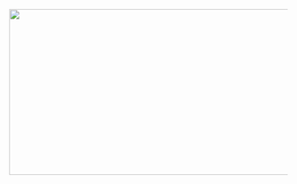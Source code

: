   

<div align="center">

<a href="https://github.com/devxb/gitanimals">
<img
  src="https://render.gitanimals.org/farms/mangsuyo"
  width="600"
  height="300"
/>
</a>
</div>



  


